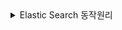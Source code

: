 <details>
  <summary>Elastic Search 동작원리</summary>

#### Elastic Search 동작원리

- 대용량 문서를 인덱스를 만어서 인덱스 기반으로 검색하게 된다.

- 사용 예:
Doc1: 안녕 물고기
Doc2: 안녕 사자
Doc3: 안녕 고양이 사자

안녕: Doc1, Doc2, Doc3
물고기: Doc1,
사자: Doc2, Doc3
고양이: Doc3


#### 인데스 만드는 과정

- 가장 중요한 포인트로 문서를 전처리, 형태소 분석, 후처리 과정을 통해 의미있는 형태소만 인덱스로 만들어 검색이 잘될수 있게 한다

- 문서 -> | 전처리 -> 형태소 분석 -> 후처리 | -> 인텍스 

##### 문서를 엘라스틱서치에 넣었을때
- char_filter - 0개 이상 적용 가능 
- tokenizer - 1개만 적용가능
- token_filter - 0개 이상 적용가능 
- 색인은 3단계를 거친다.

###### char_filter
- HTML strip - HTML 제거 
- Mapping character - 특정문자대치
- Pattern replace - 특정 패턴 대치 (정규식)
###### tokenizer
- ex - this is a test -> this, is, a, test
- 문자열을 토큰화 시키는 단계
- standard -> 한국어 부적합
- nori_tokenizer -> 한국어를 위한 tokenizer
###### token_filter
- lowercase, stop, synonym, stemmer 등이 있다
- 토큰화가 된 토큰에 대해서 후처리 단계


#### nori tokenizer 

```json
{

    "settings": {
        "analysis": {
            "analyzer": {
                "my_custom_analyzer": {
                    "type": "custom",
                    "char_filter": [],
                    "tokenizer": "my_nori_tokenizer",
                    "filter": ["lowercase_filter"]
                }
            },
            "char_filter": {},
            "tokenizer": {
                "my_nori_tokenizer": {
                    "type": "nori_tokenizer",
          		    "decompound_mode": "mixed",
          		    "discard_punctuation": "true",
          		    "lenient": true
                }
            },
            "filter": {
                "lowercase_filter": {
                    "type": "lowercase"
                }
            }
        }
    }
}
```

- decompound_mode : mixed 설정은 합성어 처리 방법으로 mixed로 설정하면 합성어를 분해하고 원본 단어도 유지합니다. (가곡역 → 가곡, 역, 가곡역)
- discard_punctuation : true 설정은 구두점 제거 여부입니다. (반가워! → 반가워)
- lenient : true 설정은 형태소 분석 과정에서 오류 발생시 skip 여부

##### nori tokenizer 사용자 사전
- nori 토크나이저를 사용하면 특정한 단어가 원하지 않게 분해되는 경우가 있습니다. 이를 대비하여 사용자 사전을 등록해 특정 단어는 토크나이징이 되지 않도록 설정할 수 있다.
- 사용자 사전은 2가지 방식으로 설정할 수 있습니다.
1. 직접 JSON에 명시
2. txt 파일 경로 명시 (대게 이 방법 사용)
```json
"tokenizer": {
    "my_nori_tokenizer": {
        "type": "nori_tokenizer",
        "decompound_mode": "mixed",
        "discard_punctuation": "true",
        "user_dictionary": "userdict_ko.txt",
        "lenient": true
    }
}
```

#### 동의어 사전
-  “char_filter → tokenizer → token_filter” 과정에서 token_filter는 분해한 토큰을 후처리

- 동의어 필터는 특정 단어를 의미가 비슷한 단어로 치환, 확장  (ex) 책 = 서적 = book
```json
"settings": {
    "analysis": {
        "analyzer": {
            "my_custom_analyzer": {
                "type": "custom",
                "char_filter": [],
                "tokenizer": "my_nori_tokenizer",
                "filter": [
                    "lowercase_filter",
                    "synonym_filter" // 필터 추가
                ]
            }
        },
        "char_filter": {},
        "tokenizer": {
            "my_nori_tokenizer": {
                "type": "nori_tokenizer",
                "decompound_mode": "mixed",
                "discard_punctuation": "true",
                "user_dictionary": "dict/userdict_ko.txt",
                "lenient": true
            }
        },
        "filter": {
            "lowercase_filter": {
                "type": "lowercase"
            },
            "synonym_filter": { // 동의어 필터
                "type": "synonym",
                "synonyms_path": "dict/synonym-set.txt",
                "lenient": true
            }
        }
    }
}

```
##### 동의어 사전 작성 방법
```bash
# "synonyms_path": "dict/synonym-set.txt",
# 확장 - 특정 토큰에 대해 의미가 비슷한 토큰을 추가로 넣어주는 것
ipod, i-pod, i pod
computer, pc, laptop
# 치환 - 특정 토큰에 대해 의미가 비슷한 토큰을 추가로 넣어주는 것
personal computer => pc
sea biscuit, sea biscit => seabiscuit

```


#### 한글 복합어 동의어 에러처리 

##### 한국어 복합어 문제
- nori tokenizer 단계에서 복합어를 mixed(discard)처리를 진행했는데, 이는 복합어를 분리합니다.
- 문제는 tokenizer에서 "왓"을 "오", "앗"으로 쪼개 버리기때문에 동의어 사전에서 "왓"이라는 단어를 찾을수 없을 -> 매핑 불일치 에러 발생
- 즉, 동의어 사전에 "왓"을 올려도 실제 분석당께에서는 "왓"이라는 토큰이 존재하지 않으니 필터 적용이 불가능해져서 에러가 발생
```bash
# userdict_ko.txt (nori tokenizer)
신사역 -> 신사 역
입생로랑 -> 입 생 로랑
왓 -> 오 앗

# synonym-set.txt
왓, what

```

##### 해결방향

1. 복합어 처리 방식을 바꾸기
`decompound_mode`를 `mixed` 대신 `none`으로 설정하여  
원형을 유지하도록 한다.

```json
"tokenizer": {
  "type": "nori_tokenizer",
  "decompound_mode": "none"
}
```

2. keyword_marker 필터사용
- 지정된 단어를 분리하지 않고 원형 그래도 유지.
```json
"analysis": {
  "analyzer": {
    "custom_korean": {
      "tokenizer": "nori_tokenizer",
      "filter": ["protect_keyword", "my_synonyms"]
    }
  },
  "filter": {
    "protect_keyword": {
      "type": "keyword_marker",
      "keywords": ["왓"]
    },
    "my_synonyms": {
      "type": "synonym",
      "synonyms": ["왓, what"]
    }
  }
}
```
3. Multi-field 매핑
-  두 개의 방식으로 동시에 색인
- ex)
1. title.nori: ["입", "생", "로랑", "오", "앗", "신사", "역"]
2. title.raw: ["입생로랑 왓 신사역"]

```json
"mappings": { // 인덱스가 어떤 구조로 문서를 저장할지를 정의하는 부분
  "properties": { //각 문서(Document)가 가질 필드 목록.
    "title": {
      "type": "text",
      "fields": {
        "nori": {
          "type": "text",
          "analyzer": "nori_mixed"
        },
        "raw": {
          "type": "text",
          "analyzer": "keyword"
        }
      }
    }
  }
}
```


#### CRUD
- 엘라스틱서치는 모든 작업을 REST하게 API로 제공하고 있기 때문에 API 요청으로 인텍스에 문서를 CURD 할수 있다 

###### POST : https://아이피:9200/인덱스명/_doc

```json
{
    "id": "1",
    "title": "문서1",
    "content": "문서1 내용",
    "created": "2025-03-07T00:00:00Z"
}

```

##### GET : https://아이피:9200/인덱스명/_doc/번호
##### POST : https://아이피:9200/인덱스명/_doc/번호
##### DELETE : https://아이피:9200/인덱스명/_doc/번호




#### Bulk API

-  게시판 DB에 담겨 있는 문서를 주기적으로 엘라스틱서치 인덱스에 밀어 넣는 상황이 자주 발생한다. (전체 색인)
-  이 경우 개별 API를 수천 번씩 실행할 경우 색인이 제대로 생기지 않는 문제가 발생한다.
-  이 문제를 해결하기 위해서 엘라스틱서치에서는 수천만건의 데이터를 조금씩 묶어서 처리할수 있는 Bulk API를 제공하고 있다.

##### POST : https://아이피:포트/_bulk

##### Body 작성 방법
- 추가 : index (_id 값이 : 없다면 추가, 있다면 수정)

```json
{ "index" : { "_index" : "my_index" } }
{ "id": "1", "title" : "제목1", "content": "내용1", "created": "2025-03-09T00:00:00Z" }
```
- 삭제 
```json
{ "delete" : { "_index" : "my_index", "_id" : "" } }
```
- 수정
```json
{ "update" : { "_id" : "1", "_index" : "my_index" } }
{ "doc" : { "id": "1", "title" : "제목1", "content": "내용1", "created": "2025-03-09T00:00:00Z" } }
```

##### NDJSON
- body는 단순 JSON이 아니라 Newline Delimits JSON 이다.
- - 일반 JSON은 배열([])이나 객체({}) 형태로 묶어서 표현하지만,
NDJSON은 각 JSON 객체를 줄바꿈(개행)으로 구분하는 형식
```json
Content-Type: application/x-ndjson
```
-  _bulk API는 Read를 지원하지는 않는다. (_mget 사용)
- bulk 최대 값은 HTTP 요청 한계 값인 100MB입니다. 다만 100MB를 다 사용하지 않고 1000 ~ 2000개씩 끊어서 요청


#### 전체 색인
- **색인(Indexing)**: 문서를 검색 가능한 형태로 변환해 Elasticsearch에 저장하는 과정
- 단순 저장이 아니라, **역색인(Inverted Index)** 구조로 만들어야 검색이 가능
- **부분 색인(Partial Update)**이 발생하면 Elasticsearch는 내부적으로 **문서 전체를 다시 색인**한다.
- 전체 색인이 필요 -> 사용자/동의어 사전 변경, 색인 누락
##### 동작 원리
1. 부분 색인 요청 발생 (`_update` API 사용)
2. Elasticsearch가 기존 문서를 조회
3. 변경된 필드를 반영하여 **새 문서 전체를 생성**
4. 새 문서를 색인
5. 기존 문서는 **삭제 마킹(mark delete)** 처리  
   → 실제 디스크 삭제는 나중에 segment merge 시점에 수행

##### 왜 그런가?
- Elasticsearch 문서는 **불변(Immutable)** 구조
- 역색인(Inverted Index) 때문에 문서 일부만 수정 불가능
- 따라서 항상 **문서 단위로 교체**해야 함

##### 비유
> 문서의 한 필드만 고치고 싶어도,  
> Elasticsearch는 기존 문서를 지우고  
> 새 문서 전체를 다시 작성한다.

##### 만약 전체 색일을 하는동안 사용자에 의해서 DB에 CRUD가 발생하면?
- 1. 전체 색인을 시작하는 시점"에 DB가 가진 데이터만 전체 색인을 하도록 설정 (전체 색인 시점 DB 마지막 id 값 이후로 새로 들어온 데이터는 전체 색인 배치에서 제외 함.)
- 2. 전체 색인 과정에서 발생하는 Create, delete, update는? 전체 색인 과정을 수행하는 도중 신규로 DB에 추가되는 데이터는 WAS 단에서 DB와 ES에 모두에 넣는 방법이 있다. (전체 색인 시작시, 기존 데이터의 마지막 id 값 까지만 진행하도록 설계하여 중복을 방지)


##### 매 전체 색인시 색인명이 변경되면, WAS에서 색인명을 변경해야 할까요?
- 다행이 alias라는게 존재
- alias는 별칭으로 대표가 되는 이름을 정해두고, 내부적으로 redirect를 진행할 수 있다.
- API: POST : https://아이피:9200/_aliases
```json
// alias 설정
{
  "actions": [
    {
      "add": {
        "index": "my-index-날짜",
        "alias": "my-index"
      }
    }
  ]
}
```

```json
// alias 제거
{
  "actions": [
    {
      "remove": {
        "index": "my-index-날짜",
        "alias": "my-index"
      }
    }
  ]
}
```

##### 검색과 CUD alias 분리
- 전체 색인을 진행하는 동안 CUD는 새로운 색인, 검색은 신규 색인이 다 만들어지지 않았기 떄문에 기존 색인에 대해 진행
-  이 문제는 alias를 통해 해결 -> 검색용 alias, CUD용 alias
##### Elasticsearch Alias를 활용한 무중단 색인 교체 과정 
-Elasticsearch에서 인덱스 매핑 변경이나 구조 수정을 위해 새로운 인덱스를 생성해야 할 때, 검색(Search)과 CUD(Create, Update, Delete) 작업을 중단하지 않고 전환하는 방법은 alias를 활용하는 것이다. 이 과정을 단계별로 살펴보면 다음과 같다.

1. **검색용 alias와 CUD용 alias가 모두 기존 색인을 가리킴**  
- 현재 상태에서 검색(alias)인 `search_alias`와 쓰기(alias)인 `write_alias`는 모두 기존 인덱스 `old_index`를 참조한다.  

2. **신규 색인 생성**  
- 새로운 매핑과 설정을 적용한 `new_index`를 생성한다. 아직 alias와 연결되지 않았으므로 서비스에는 영향이 없다.  

3. **CUD용 alias를 신규 색인으로 전환**  
- `write_alias`를 `new_index`로 변경하여 이후 생성·수정·삭제 작업이 모두 `new_index`에 반영되도록 한다.  

4. **신규 색인 완료**  
- 기존 `old_index`의 데이터를 `new_index`로 백필(backfill)하여 최신 상태의 데이터를 준비한다. 이 시점에서 `new_index`에는 최신 데이터가 모두 들어있다.  

5. **검색용 alias를 신규 색인으로 전환**  
- `search_alias`도 `new_index`를 가리키도록 변경한다. 이제 검색과 쓰기 모두 `new_index`를 사용하게 되며 무중단 전환이 완료된다.  



#### 검색 API
- 검색을 위해 인덱스를 만들고 문서를 넣는다 그 결과에 검색을 할수 있다
- 검색 또한 API로 할수 있고, 다양한 기능을 제공하고 있다.

- POST : https://IP:9200/인덱스/_search -> 인덱스만 검색
- POST : https://IP:9200/_search -> 전체 인텍스를 검색

##### 검색종류
- match 쿼리 -> 형태소 분석된 필드에 대해 검색어도 형태소 분석을 진행하여 검색 (문장들을 tokenizer)
- term 쿼리 -> 형태소 분석된 인덱스 필드에 대해 검색어는 입력 그대로 사용하여 검색 
- ex) 문서 인텍싱 : : (제목 왓더헬 → tokenizer ->  제목, 왓, 더, 헬 (토큰생성))
- 사용자가 "제목"이라는 단어를 검색했을경우에, term 쿼리를 사용해서 "제목 왓더헬"을 찾는다면 "제목"이라는 단어가 "제목 왓더헬"에 매칭 되지 않지만
- match 쿼리를 사용해서 "제목 왓더헬"을 찾는다면 제목, 왓, 더, 헬로 tokenizer됬지 때문에 "제목"을 입력해도 매칭이 된다.

- bool 쿼리 -> match와 term 쿼리를 할께 사용할수 있다. 여러 쿼리를 조합하고, 논리 연산 추가를 사용하여 검색 
  - must : 속한 match, term이 AND와 같이 모두 있어야 함
  - should : 속한 match, term이 OR과 같이 하나 이상 있어야 함
  - filter : 속한 match, term이 AND로 모두 있어야 하지만, score는 계산하지 않음
  - must_not :  match, term이 하나라도 속해 있다면 검색되지 않음

```json
// match 쿼리 ->  title에 "제목"이 포함되어 있는 데이터를 검색
{
    "query": {
      "match": {
        "title": "제목"
      }
    }
}
```
```json
// term 쿼리 -> title이 정확히 "제목 왓"으로 되어있는 데이터를 검색
{
    "query": {
      "term": {
        "title": "제목 왓"
      }
    }
}
```
```json
// bool 쿼리  
{
    "query": {
        "bool": {
            "must": [
                {
                    "match": {
                        "title": "제목 왓"
                    }
                },
                {
                    "match": {
                        "title": "제목 왓"
                    }
                }
            ],
            "filter": [],
            "should": [],
            "must_not": []
        }
    }
}
```
</details>
